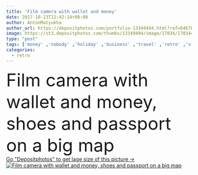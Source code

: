 ```yaml
---
title: 'Film camera with wallet and money'
date: 2017-10-23T12:42:14+00:00
author: AntonMatyukha
author_url: https://depositphotos.com/portfolio-13349494.html?ref=64678756
image: https://st3.depositphotos.com/thumbs/13349494/image/17034/170344804/api_thumb_450.jpg?forcejpeg=true
type: "post"
tags: ['money' ,'nobody' ,'holiday' ,'business' ,'travel' ,'retro' ,'vintage' ,'ticket' ,'planning' ,'camera' ,'cash' ,'dollars' ,'finance' ,'surface' ,'tourism' ,'film' ,'vacation' ,'sunglasses' ,'journey' ,'map' ,'trip' ,'shoes' ,'analogue' ,'voyage' ,'weekend' ,'wallet' ,'passport' ,'gumshoes' ,'copy space' ,'top view' ,'credit cards' ,'Elevated View' ,'travel concept' ]
categories: 
  - retro
---
```

<div aling="center">
            <font size="60"> Film camera with wallet and money, shoes and passport on a big map</font>   
</div>
<div>
    <a href='https://st3.depositphotos.com/thumbs/13349494/image/17034/170344804/api_thumb_450.jpg?forcejpeg=true?ref=64678756' target=_blank > Go "Depositphotos" to get lage size of this picture ->
        <img href='https://st3.depositphotos.com/thumbs/13349494/image/17034/170344804/api_thumb_450.jpg?forcejpeg=true?ref=64678756' src='https://st3.depositphotos.com/13349494/17034/i/950/depositphotos_170344804-stock-photo-film-camera-with-wallet-and.jpg?forcejpeg=true' alt='Film camera with wallet and money, shoes and passport on a big map' >
    </a>
</div>
